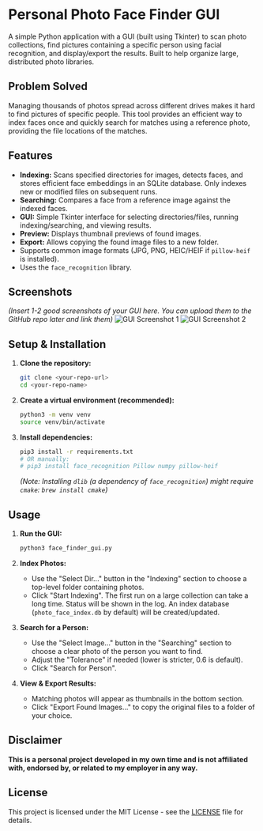 # Personal Photo Face Finder GUI

A simple Python application with a GUI (built using Tkinter) to scan photo collections, find pictures containing a specific person using facial recognition, and display/export the results. Built to help organize large, distributed photo libraries.

## Problem Solved

Managing thousands of photos spread across different drives makes it hard to find pictures of specific people. This tool provides an efficient way to index faces once and quickly search for matches using a reference photo, providing the file locations of the matches.

## Features

- **Indexing:** Scans specified directories for images, detects faces, and stores efficient face embeddings in an SQLite database. Only indexes new or modified files on subsequent runs.
- **Searching:** Compares a face from a reference image against the indexed faces.
- **GUI:** Simple Tkinter interface for selecting directories/files, running indexing/searching, and viewing results.
- **Preview:** Displays thumbnail previews of found images.
- **Export:** Allows copying the found image files to a new folder.
- Supports common image formats (JPG, PNG, HEIC/HEIF if `pillow-heif` is installed).
- Uses the `face_recognition` library.

## Screenshots

_(Insert 1-2 good screenshots of your GUI here. You can upload them to the GitHub repo later and link them)_
![GUI Screenshot 1](link/to/your/screenshot1.png)
![GUI Screenshot 2](link/to/your/screenshot2.png)

## Setup & Installation

1. **Clone the repository:**

   ```bash
   git clone <your-repo-url>
   cd <your-repo-name>
   ```

2. **Create a virtual environment (recommended):**

   ```bash
   python3 -m venv venv
   source venv/bin/activate
   ```

3. **Install dependencies:**
   ```bash
   pip3 install -r requirements.txt
   # OR manually:
   # pip3 install face_recognition Pillow numpy pillow-heif
   ```
   _(Note: Installing `dlib` (a dependency of `face_recognition`) might require `cmake`: `brew install cmake`)_

## Usage

1. **Run the GUI:**

   ```bash
   python3 face_finder_gui.py
   ```

2. **Index Photos:**

   - Use the "Select Dir..." button in the "Indexing" section to choose a top-level folder containing photos.
   - Click "Start Indexing". The first run on a large collection can take a long time. Status will be shown in the log. An index database (`photo_face_index.db` by default) will be created/updated.

3. **Search for a Person:**

   - Use the "Select Image..." button in the "Searching" section to choose a clear photo of the person you want to find.
   - Adjust the "Tolerance" if needed (lower is stricter, 0.6 is default).
   - Click "Search for Person".

4. **View & Export Results:**
   - Matching photos will appear as thumbnails in the bottom section.
   - Click "Export Found Images..." to copy the original files to a folder of your choice.

## Disclaimer

**This is a personal project developed in my own time and is not affiliated with, endorsed by, or related to my employer in any way.**

## License

This project is licensed under the MIT License - see the [LICENSE](LICENSE) file for details.
